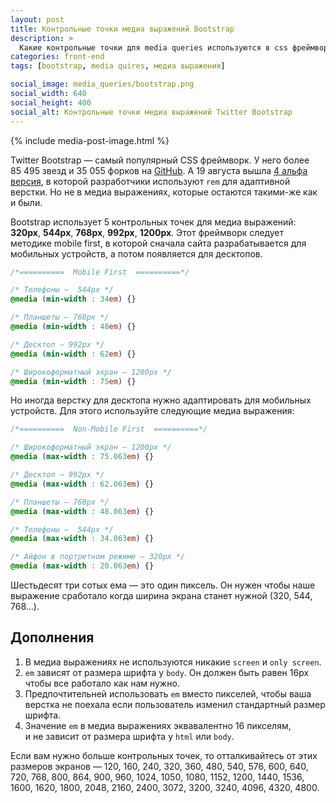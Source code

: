 ```yaml
---
layout: post
title: Контрольные точки медиа выражений Bootstrap
description: >
  Какие контрольные точки для media queries используются в css фреймворке Bootstrap для мобильных устройств? Почему медиа выражения с EM лучше чем с PX?
categories: front-end
tags: [bootstrap, media quires, медиа выражения]

social_image: media_queries/bootstrap.png
social_width: 640
social_height: 400
social_alt: Контрольные точки медиа выражений Twitter Bootstrap
---
```


{% include media-post-image.html %}

Twitter Bootstrap&nbsp;&mdash; самый популярный CSS фреймворк. У&nbsp;него более 85&nbsp;495 звезд и&nbsp;35&nbsp;055 форков на&nbsp;<a href="https://github.com/twbs/bootstrap" rel="nofollow">GitHub</a>. А&nbsp;19&nbsp;августа вышла <a href="http://blog.getbootstrap.com/2015/08/19/bootstrap-4-alpha/" rel="nofollow">4&nbsp;альфа версия</a>, в&nbsp;которой разработчики используют `rem` для адаптивной верстки. Но&nbsp;не&nbsp;в&nbsp;медиа выражениях, которые остаются такими-же как и&nbsp;были.

<!-- more -->

Bootstrap использует 5&nbsp;контрольных точек для медиа выражений: **320px**, **544px**, **768px**, **992px**, **1200px**. Этот фреймворк следует методике mobile first, в&nbsp;которой сначала сайта разрабатывается для мобильных устройств, а&nbsp;потом появляется для десктопов.

~~~css
/*==========  Mobile First  ==========*/

/* Телефоны —  544px */
@media (min-width : 34em) {}

/* Планшеты — 768px */
@media (min-width : 48em) {}

/* Десктоп — 992px */
@media (min-width : 62em) {}

/* Широкоформатный экран — 1200px */
@media (min-width : 75em) {}
~~~

Но&nbsp;иногда верстку для десктопа нужно адаптировать для мобильных устройств. Для этого используйте следующие медиа выражения:

~~~css
/*==========  Non-Mobile First  ==========*/

/* Широкоформатный экран — 1200px */
@media (max-width : 75.063em) {}

/* Десктоп — 992px */
@media (max-width : 62.063em) {}

/* Планшеты — 768px */
@media (max-width : 48.063em) {}

/* Телефоны —  544px */
@media (max-width : 34.063em) {}

/* Айфон в портретном режиме — 320px */
@media (max-width : 20.063em) {}
~~~

Шестьдесят три сотых ема&nbsp;&mdash; это один пиксель. Он&nbsp;нужен чтобы наше выражение сработало когда ширина экрана станет нужной (320, 544, 768...).

## Дополнения

1. В&nbsp;медиа выражениях не&nbsp;используются никакие `screen` и `only screen`.
1. `em` зависят от&nbsp;размера шрифта у `body`. Он&nbsp;должен быть равен 16px чтобы все работало как нам нужно.
1. Предпочтительней использовать `em` вместо пикселей, чтобы ваша верстка не&nbsp;поехала если пользователь изменил стандартный размер шрифта.
1. Значение `em` в медиа выражениях эквавалентно 16 пикселям, и не зависит от размера шрифта у `html` или `body`.

Если вам нужно больше контрольных точек, то&nbsp;отталкивайтесь от&nbsp;этих размеров экранов&nbsp;&mdash; 120, 160, 240, 320, 360, 480, 540, 576, 600, 640, 720, 768, 800, 864, 900, 960, 1024, 1050, 1080, 1152, 1200, 1440, 1536, 1600, 1620, 1800, 2048, 2160, 2400, 3072, 3200, 3240, 4096, 4320, 4800.
